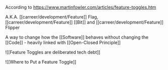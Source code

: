 According to https://www.martinfowler.com/articles/feature-toggles.htm

A.K.A. [[carreer/development/Feature]] Flag, [[carreer/development/Feature]] [[Bit]] and [[carreer/development/Feature]] Flipper

A way to change how the [[Software]] behaves without changing the [[Code]] - heavily linked with [[Open-Closed Principle]]

![[Feature Toggles are deliberated tech debt]]

![[Where to Put a Feature Toggle]]